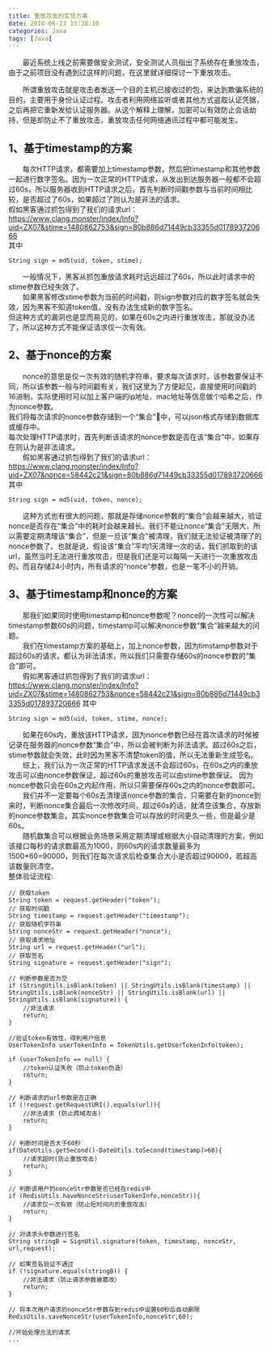 ```yaml
---
title: 重放攻击的实现方案
date: 2018-06-23 15:38:10
categories: Java
tags: [Java]
---
```

&emsp;&emsp;最近系统上线之前需要做安全测试，安全测试人员指出了系统存在重放攻击，由于之前项目没有遇到过这样的问题，在这里就详细探讨一下重放攻击。
<!--more-->
&emsp;&emsp;所谓重放攻击就是攻击者发送一个目的主机已接收过的包，来达到欺骗系统的目的，主要用于身份认证过程。攻击者利用网络监听或者其他方式盗取认证凭据，之后再把它重新发给认证服务器。从这个解释上理解，加密可以有效防止会话劫持，但是却防止不了重放攻击。重放攻击任何网络通讯过程中都可能发生。
## 1、基于timestamp的方案
&emsp;&emsp;每次HTTP请求，都需要加上timestamp参数，然后把timestamp和其他参数一起进行数字签名。因为一次正常的HTTP请求，从发出到达服务器一般都不会超过60s，所以服务器收到HTTP请求之后，首先判断时间戳参数与当前时间相比较，是否超过了60s，如果超过了则认为是非法的请求。  
假如黑客通过抓包得到了我们的请求url： 
https://www.clang.monster/index/Info?uid=ZX07&stime=1480862753&sign=80b886d71449cb33355d017893720666   
其中
```
String sign = md5(uid, token, stime);
```
&emsp;&emsp;一般情况下，黑客从抓包重放请求耗时远远超过了60s，所以此时请求中的stime参数已经失效了。  
&emsp;&emsp;如果黑客修改stime参数为当前的时间戳，则sign参数对应的数字签名就会失效，因为黑客不知道token值，没有办法生成新的数字签名。  
但这种方式的漏洞也是显而易见的，如果在60s之内进行重放攻击，那就没办法了，所以这种方式不能保证请求仅一次有效。
## 2、基于nonce的方案
&emsp;&emsp;nonce的意思是仅一次有效的随机字符串，要求每次请求时，该参数要保证不同，所以该参数一般与时间戳有关，我们这里为了方便起见，直接使用时间戳的16进制，实际使用时可以加上客户端的ip地址、mac地址等信息做个哈希之后，作为nonce参数。  
我们将每次请求的nonce参数存储到一个“集合”中，可以json格式存储到数据库或缓存中。  
每次处理HTTP请求时，首先判断该请求的nonce参数是否在该“集合”中，如果存在则认为是非法请求。  
&emsp;&emsp;假如黑客通过抓包得到了我们的请求url： 
https://www.clang.monster/index/Info?uid=ZX07&nonce=58442c21&sign=80b886d71449cb33355d017893720666  
其中
```
String sign = md5(uid, token, nonce);
```
&emsp;&emsp;这种方式也有很大的问题，那就是存储nonce参数的“集合”会越来越大，验证nonce是否存在“集合”中的耗时会越来越长。我们不能让nonce“集合”无限大，所以需要定期清理该“集合”，但是一旦该“集合”被清理，我们就无法验证被清理了的nonce参数了。也就是说，假设该“集合”平均1天清理一次的话，我们抓取到的该url，虽然当时无法进行重放攻击，但是我们还是可以每隔一天进行一次重放攻击的。而且存储24小时内，所有请求的“nonce”参数，也是一笔不小的开销。
## 3、基于timestamp和nonce的方案
&emsp;&emsp;那我们如果同时使用timestamp和nonce参数呢？nonce的一次性可以解决timestamp参数60s的问题，timestamp可以解决nonce参数“集合”越来越大的问题。  
&emsp;&emsp;我们在timestamp方案的基础上，加上nonce参数，因为timstamp参数对于超过60s的请求，都认为非法请求，所以我们只需要存储60s的nonce参数的“集合”即可。  
&emsp;&emsp;假如黑客通过抓包得到了我们的请求url： 
https://www.clang.monster/index/Info?uid=ZX07&stime=1480862753&nonce=58442c21&sign=80b886d71449cb33355d017893720666
其中
```
String sign = md5(uid, token, stime, nonce);
```
&emsp;&emsp;如果在60s内，重放该HTTP请求，因为nonce参数已经在首次请求的时候被记录在服务器的nonce参数“集合”中，所以会被判断为非法请求。超过60s之后，stime参数就会失效，此时因为黑客不清楚token的值，所以无法重新生成签名。  
&emsp;&emsp;综上，我们认为一次正常的HTTP请求发送不会超过60s，在60s之内的重放攻击可以由nonce参数保证，超过60s的重放攻击可以由stime参数保证。 
因为nonce参数只会在60s之内起作用，所以只需要保存60s之内的nonce参数即可。  
&emsp;&emsp;我们并不一定要每个60s去清理该nonce参数的集合，只需要在新的nonce到来时，判断nonce集合最后一次修改时间，超过60s的话，就清空该集合，存放新的nonce参数集合。其实nonce参数集合可以存放的时间更久一些，但是最少是60s。   
&emsp;&emsp;随机数集合可以根据业务场景采用定期清理或根据大小自动清理的方案，例如该接口每秒的请求数最高为1000，则60s内的请求数量最多为1500*60=90000，则我们在每次请求后检查集合大小是否超过90000，若超高该数量则清空。  
整体验证流程:
```
// 获取token
String token = request.getHeader("token");
// 获取时间戳
String timestamp = request.getHeader("timestamp");
// 获取随机字符串
String nonceStr = request.getHeader("nonce");
// 获取请求地址
String url = request.getHeader("url");
// 获取签名
String signature = request.getHeader("sign");

// 判断参数是否为空
if (StringUtils.isBlank(token) || StringUtils.isBlank(timestamp) || StringUtils.isBlank(nonceStr) || StringUtils.isBlank(url) || StringUtils.isBlank(signature)) {
    //非法请求
    return;
}

//验证token有效性，得到用户信息
UserTokenInfo userTokenInfo = TokenUtils.getUserTokenInfo(token);

if (userTokenInfo == null) {
    //token认证失败（防止token伪造）
    return;
}

// 判断请求的url参数是否正确
if (!request.getRequestURI().equals(url)){
    //非法请求 (防止跨域攻击)
    return;
}

// 判断时间是否大于60秒
if(DateUtils.getSecond()-DateUtils.toSecond(timestamp)>60){
    //请求超时(防止重放攻击)
    return;
}

// 判断该用户的nonceStr参数是否已经在redis中
if (RedisUtils.haveNonceStr(userTokenInfo,nonceStr)){
    //请求仅一次有效（防止短时间内的重放攻击）
    return;
}

// 对请求头参数进行签名
String stringB = SignUtil.signature(token, timestamp, nonceStr, url,request);

// 如果签名验证不通过
if (!signature.equals(stringB)) {
    //非法请求（防止请求参数被篡改）
    return;
}

// 将本次用户请求的nonceStr参数存到redis中设置60秒后自动删除
RedisUtils.saveNonceStr(userTokenInfo,nonceStr,60);

//开始处理合法的请求
...
```
